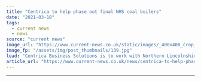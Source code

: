 ```yaml
---
title: "Centrica to help phase out final NHS coal boilers"
date: "2021-03-18"
tags: 
  - current news
  - news
source: "current news"
image_url: "https://www.current-news.co.uk/static/images/_400x400_crop_center-center/Goole-Hospital-credit-Centrica-Business-Solutions.jpg"
image_fp: "/assets/img/post_thumbnails/139.jpg"
lead: "​Centrica Business Solutions is to work with Northern Lincolnshire and Goole NHS Foundation Trust to replace one of the two final coal boilers across the NHS estate."
article_url: "https://www.current-news.co.uk/news/centrica-to-help-phase-out-final-nhs-coal-boilers?utm_source=rss-feeds&utm_medium=rss&utm_campaign=rss"
---
```


---
